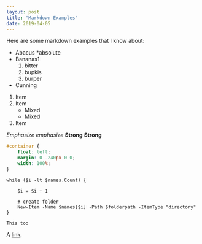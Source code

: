 ```yaml
---
layout: post
title: "Markdown Examples"
date: 2019-04-05
---
```

Here are some markdown examples that I know about:

* Abacus
    *absolute
* Bananas1
    1. bitter
    2. bupkis
    3. burper
* Cunning 	

1. Item
2. Item
   * Mixed
   * Mixed  
3. Item

*Emphasize*
_emphasize_
**Strong**
__Strong__


```css
#container {
    float: left;
    margin: 0 -240px 0 0;
    width: 100%;
}
```

~~~~
while ($i -lt $names.Count) {

    $i = $i + 1

    # create folder
    New-Item -Name $names[$i] -Path $folderpath -ItemType "directory"
}
~~~~

```
This too
```

A [link](http://example.com "Title").

